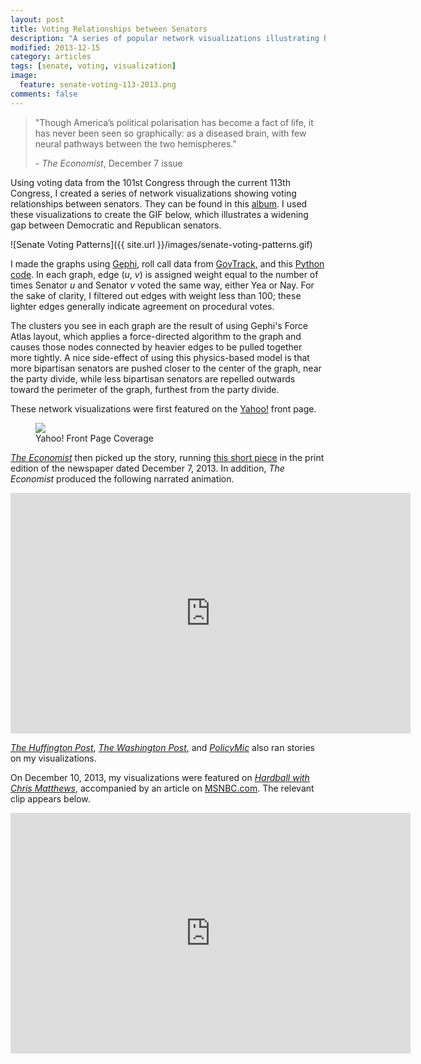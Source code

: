 ```yaml
---
layout: post
title: Voting Relationships between Senators
description: "A series of popular network visualizations illustrating how senators in the 101st through 113th Congresses have voted."
modified: 2013-12-15
category: articles
tags: [senate, voting, visualization]
image:
  feature: senate-voting-113-2013.png
comments: false
---
```


> "Though America’s political polarisation has become a fact of life, it has never been seen so graphically: as a diseased brain, with few neural pathways between the two hemispheres."
>
> \- *The Economist*, December 7 issue

Using voting data from the 101st Congress through the current 113th Congress, I created a series of network visualizations showing voting relationships between senators. They can be found in this [album](http://imgur.com/a/Wmoex#0). I used these visualizations to create the GIF below, which illustrates a widening gap between Democratic and Republican senators.

![Senate Voting Patterns]({{ site.url }}/images/senate-voting-patterns.gif)

I made the graphs using [Gephi](https://gephi.org/), roll call data from [GovTrack](https://www.govtrack.us/data/congress/), and this [Python code](http://nbtest.herokuapp.com/gist/rlucioni/7796000). In each graph, edge (*u*, *v*) is assigned weight equal to the number of times Senator *u* and Senator *v* voted the same way, either Yea or Nay. For the sake of clarity, I filtered out edges with weight less than 100; these lighter edges generally indicate agreement on procedural votes.

The clusters you see in each graph are the result of using Gephi's Force Atlas layout, which applies a force-directed algorithm to the graph and causes those nodes connected by heavier edges to be pulled together more tightly. A nice side-effect of using this physics-based model is that more bipartisan senators are pushed closer to the center of the graph, near the party divide, while less bipartisan senators are repelled outwards toward the perimeter of the graph, furthest from the party divide.

These network visualizations were first featured on the [Yahoo!](http://news.yahoo.com/the-splitting-of-the-senate--now-in-convenient-gif-form-213908185.html) front page.

<figure>
    <a href="http://news.yahoo.com/the-splitting-of-the-senate--now-in-convenient-gif-form-213908185.html"><img src="http://i.imgur.com/PFBRsNy.png"></a>
    <figcaption>Yahoo! Front Page Coverage</figcaption>
</figure>

[*The Economist*](http://www.economist.com/blogs/graphicdetail/2013/12/daily-chart) then picked up the story, running [this short piece](http://www.economist.com/news/united-states/21591190-united-states-amoeba?frsc=dg%7Ca) in the print edition of the newspaper dated December 7, 2013. In addition, *The Economist* produced the following narrated animation.

<iframe class="youtube-player" type="text/html" width="640" height="385" src="http://www.youtube.com/embed/ieDieiho17s" allowfullscreen frameborder="0">
</iframe>

[*The Huffington Post*](http://www.huffingtonpost.com/2013/11/13/senate-polarization_n_4268863.html?1384374260), [*The Washington Post*](http://www.washingtonpost.com/blogs/the-fix/wp/2013/12/06/american-politics-as-a-diseased-brain/), and [*PolicyMic*](http://www.policymic.com/articles/73435/what-s-wrong-with-the-senate-in-one-simple-gif) also ran stories on my visualizations. 

On December 10, 2013, my visualizations were featured on [*Hardball with Chris Matthews*](http://www.nbcnews.com/id/3036697/vp/47452493#53795037), accompanied by an article on [MSNBC.com](http://www.msnbc.com/hardball/visualization-washington-dysfunction). The relevant clip appears below.

<iframe class="youtube-player" type="text/html" width="640" height="385" src="http://www.youtube.com/embed/RttuF3jnD78" allowfullscreen frameborder="0">
</iframe>
